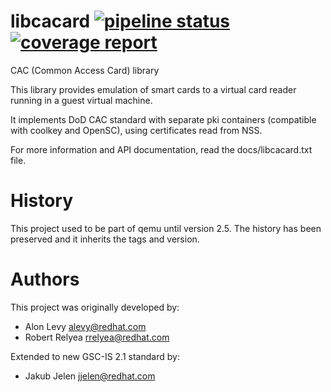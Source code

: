 # libcacard  [![pipeline status](https://gitlab.freedesktop.org/spice/libcacard/badges/master/pipeline.svg)](https://gitlab.freedesktop.org/spice/libcacard/commits/master) [![coverage report](https://gitlab.freedesktop.org/spice/libcacard/badges/master/coverage.svg)](https://gitlab.freedesktop.org/spice/libcacard/commits/master)

CAC (Common Access Card) library

This library provides emulation of smart cards to a virtual card
reader running in a guest virtual machine.

It implements DoD CAC standard with separate pki containers
(compatible with coolkey and OpenSC), using certificates read from NSS.

For more information and API documentation, read the docs/libcacard.txt file.

# History

This project used to be part of qemu until version 2.5. The history
has been preserved and it inherits the tags and version.

# Authors

This project was originally developed by:

- Alon Levy <alevy@redhat.com>
- Robert Relyea <rrelyea@redhat.com>

Extended to new GSC-IS 2.1 standard by:

- Jakub Jelen <jjelen@redhat.com>

